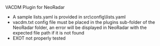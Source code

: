 VACDM Plugin for NeoRadar

* A sample lists.yaml is provided in src\config\lists.yaml
* vacdm.txt config file must be placed in the plugins sub-folder of the NeoRadar folder, an error will be displayed in NeoRadar with the expected file path if it is not found
* EXOT not properly tested 
